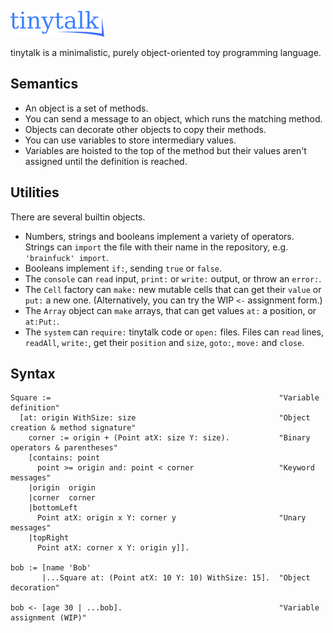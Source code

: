 ![# tinytalk](logo.png)

tinytalk is a minimalistic, purely object-oriented toy programming language.

## Semantics

* An object is a set of methods.
* You can send a message to an object, which runs the matching method.
* Objects can decorate other objects to copy their methods.
* You can use variables to store intermediary values.
* Variables are hoisted to the top of the method but their values aren't assigned until the definition is reached.

## Utilities

There are several builtin objects.

* Numbers, strings and booleans implement a variety of operators. Strings can `import` the file with their name in the repository, e.g. `'brainfuck' import`.
* Booleans implement `if:`, sending `true` or `false`.
* The `console` can `read` input, `print:` or `write:` output, or throw an `error:`.
* The `Cell` factory can `make:` new mutable cells that can get their `value` or `put:` a new one. (Alternatively, you can try the WIP `<-` assignment form.)
* The `Array` object can `make` arrays, that can get values `at:` a position, or `at:Put:`.
* The `system` can `require:` tinytalk code or `open:` files. Files can `read` lines, `readAll`, `write:`, get their `position` and `size`, `goto:`, `move:` and `close`.

## Syntax

```
Square :=                                                   "Variable definition"
  [at: origin WithSize: size                                "Object creation & method signature"
    corner := origin + (Point atX: size Y: size).           "Binary operators & parentheses"
    [contains: point
      point >= origin and: point < corner                   "Keyword messages"
    |origin  origin                                                                          
    |corner  corner
    |bottomLeft
      Point atX: origin x Y: corner y                       "Unary messages"
    |topRight
      Point atX: corner x Y: origin y]].

bob := [name 'Bob'
       |...Square at: (Point atX: 10 Y: 10) WithSize: 15].  "Object decoration"

bob <- [age 30 | ...bob].                                   "Variable assignment (WIP)"
```